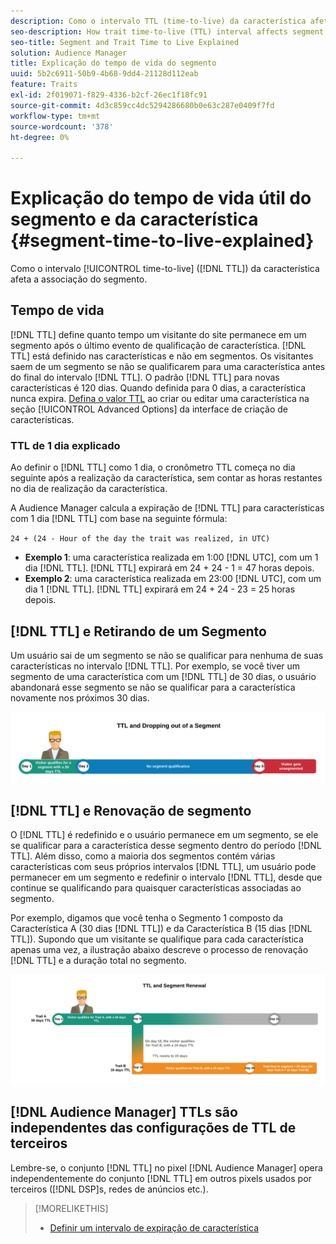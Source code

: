 ```yaml
---
description: Como o intervalo TTL (time-to-live) da característica afeta a associação do segmento.
seo-description: How trait time-to-live (TTL) interval affects segment membership.
seo-title: Segment and Trait Time to Live Explained
solution: Audience Manager
title: Explicação do tempo de vida do segmento
uuid: 5b2c6911-50b9-4b68-9dd4-21128d112eab
feature: Traits
exl-id: 2f019071-f829-4336-b2cf-26ec1f18fc91
source-git-commit: 4d3c859cc4dc5294286680b0e63c287e0409f7fd
workflow-type: tm+mt
source-wordcount: '378'
ht-degree: 0%

---
```


# Explicação do tempo de vida útil do segmento e da característica {#segment-time-to-live-explained}

Como o intervalo [!UICONTROL time-to-live] ([!DNL TTL]) da característica afeta a associação do segmento.

<!-- segment-ttl-explained.xml -->

## Tempo de vida

[!DNL TTL] define quanto tempo um visitante do site permanece em um segmento após o último evento de qualificação de característica. [!DNL TTL] está definido nas características e não em segmentos. Os visitantes saem de um segmento se não se qualificarem para uma característica antes do final do intervalo [!DNL TTL]. O padrão [!DNL TTL] para novas características é 120 dias. Quando definida para 0 dias, a característica nunca expira. [Defina o valor TTL](../../features/traits/create-onboarded-rule-based-traits.md#set-expiration-interval) ao criar ou editar uma característica na seção [!UICONTROL Advanced Options] da interface de criação de características.

### TTL de 1 dia explicado

Ao definir o [!DNL TTL] como 1 dia, o cronômetro TTL começa no dia seguinte após a realização da característica, sem contar as horas restantes no dia de realização da característica.

A Audience Manager calcula a expiração de [!DNL TTL] para características com 1 dia [!DNL TTL] com base na seguinte fórmula:

`24 + (24 - Hour of the day the trait was realized, in UTC)`

* **Exemplo 1**: uma característica realizada em 1:00 [!DNL UTC], com um 1 dia [!DNL TTL]. [!DNL TTL] expirará em 24 + 24 - 1 = 47 horas depois.
* **Exemplo 2**: uma característica realizada em 23:00 [!DNL UTC], com um dia 1 [!DNL TTL]. [!DNL TTL] expirará em 24 + 24 - 23 = 25 horas depois.

## [!DNL TTL] e Retirando de um Segmento

Um usuário sai de um segmento se não se qualificar para nenhuma de suas características no intervalo [!DNL TTL]. Por exemplo, se você tiver um segmento de uma característica com um [!DNL TTL] de 30 dias, o usuário abandonará esse segmento se não se qualificar para a característica novamente nos próximos 30 dias.

![](assets/ttl-explained.png)

## [!DNL TTL] e Renovação de segmento

O [!DNL TTL] é redefinido e o usuário permanece em um segmento, se ele se qualificar para a característica desse segmento dentro do período [!DNL TTL]. Além disso, como a maioria dos segmentos contém várias características com seus próprios intervalos [!DNL TTL], um usuário pode permanecer em um segmento e redefinir o intervalo [!DNL TTL], desde que continue se qualificando para quaisquer características associadas ao segmento.

Por exemplo, digamos que você tenha o Segmento 1 composto da Característica A (30 dias [!DNL TTL]) e da Característica B (15 dias [!DNL TTL]). Supondo que um visitante se qualifique para cada característica apenas uma vez, a ilustração abaixo descreve o processo de renovação [!DNL TTL] e a duração total no segmento.

![](assets/ttl-renewal.png)

## [!DNL Audience Manager] TTLs são independentes das configurações de TTL de terceiros

Lembre-se, o conjunto [!DNL TTL] no pixel [!DNL Audience Manager] opera independentemente do conjunto [!DNL TTL] em outros pixels usados por terceiros ([!DNL DSP]s, redes de anúncios etc.).

>[!MORELIKETHIS]
>
>* [Definir um intervalo de expiração de característica](../../features/traits/create-onboarded-rule-based-traits.md#set-expiration-interval)
